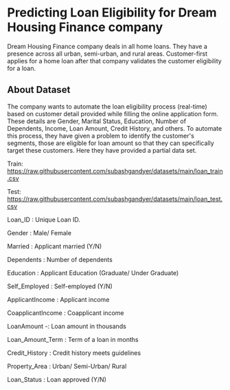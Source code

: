 # Predicting Loan Eligibility for Dream Housing Finance company
Dream Housing Finance company deals in all home loans. They have a presence across all urban, semi-urban, and rural areas. Customer-first applies for a home loan after that company validates the customer eligibility for a loan.

## About Dataset
The company wants to automate the loan eligibility process (real-time) based on customer detail provided while filling the online application form. These details are Gender, Marital Status, Education, Number of Dependents, Income, Loan Amount, Credit History, and others. To automate this process, they have given a problem to identify the customer's segments, those are eligible for loan amount so that they can specifically target these customers. Here they have provided a partial data set.

Train: https://raw.githubusercontent.com/subashgandyer/datasets/main/loan_train.csv


Test: https://raw.githubusercontent.com/subashgandyer/datasets/main/loan_test.csv

Loan_ID : Unique Loan ID.

Gender : Male/ Female

Married : Applicant married (Y/N)

Dependents : Number of dependents

Education : Applicant Education (Graduate/ Under Graduate)

Self_Employed : Self-employed (Y/N)

ApplicantIncome : Applicant income

CoapplicantIncome : Coapplicant income

LoanAmount -: Loan amount in thousands

Loan_Amount_Term : Term of a loan in months

Credit_History : Credit history meets guidelines

Property_Area : Urban/ Semi-Urban/ Rural

Loan_Status : Loan approved (Y/N)
